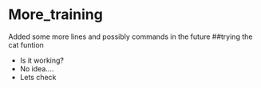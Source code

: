 # More_training

Added some more lines and possibly commands in the future
##trying the cat funtion
* Is it working?
* No idea....
* Lets check
